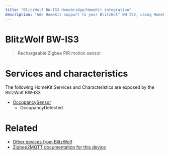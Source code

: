 ```yaml
---
title: "BlitzWolf BW-IS3 Homebridge/HomeKit integration"
description: "Add HomeKit support to your BlitzWolf BW-IS3, using Homebridge, Zigbee2MQTT and homebridge-z2m."
---
```

<!---
This file has been GENERATED using src/docgen/docgen.ts
DO NOT EDIT THIS FILE MANUALLY!
-->
# BlitzWolf BW-IS3
> Rechargeable Zigbee PIR motion sensor


# Services and characteristics
The following HomeKit Services and Characteristics are exposed by
the BlitzWolf BW-IS3

* [OccupancySensor](../../sensors.md)
  * OccupancyDetected


# Related
* [Other devices from BlitzWolf](../index.md#blitzwolf)
* [Zigbee2MQTT documentation for this device](https://www.zigbee2mqtt.io/devices/BW-IS3.html)